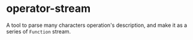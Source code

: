 # operator-stream
A tool to parse many characters operation's description, and make it as a series of `Function` stream.